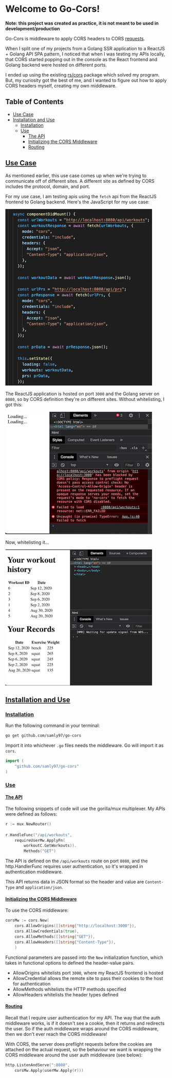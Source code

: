 # Welcome to Go-Cors!

**Note: this project was created as practice, it is not meant to be used in development/production**

Go-Cors is middleware to apply CORS headers to CORS [requests](https://developer.mozilla.org/en-US/docs/Web/HTTP/CORS).

When I split one of my projects from a Golang SSR application to a ReactJS + Golang API SPA pattern, I noticed that when I was testing my APIs locally, that CORS started popping out in the console as the React frontend and Golang backend were hosted on different ports.

I ended up using the existing [rs/cors](https://github.com/rs/cors) package which solved my program. But, my curiosity got the best of me, and I wanted to figure out how to apply CORS headers myself, creating my own middleware.

## Table of Contents
- [Use Case](#use-case)
- [Installation and Use](#installation-and-use)
  * [Installation](#installation)
  * [Use](#use)
  	+ [The API](#the-api)
  	+ [Initializing the CORS Middleware](#initializing-the-cors-middleware)
  	+ [Routing](#routing)

## [Use Case](#use-case)

As mentioned earlier, this use case comes up when we're trying to communicate off of different sites. A different site as defined by CORS includes the protocol, domain, and port.

For my use case, I am testing apis using the `fetch` api from the ReactJS frontend to Golang backend. Here's the JavaScript for my use case:

![Fetch from APIs](img/fetch-commands.png)

The ReactJS application is hosted on port `3000` and the Golang server on `8080`, so by CORS definition they're on different sites. Without whitelisting, I got this:

![Fetch blocked by CORS](img/cors-console-err.png)

Now, whitelisting it...

![Fetch successful](img/fetch-successful.png)

## [Installation and Use](#installation-and-use)

### [Installation](#installation)

Run the following command in your terminal:

```bash
go get github.com/samly97/go-cors
```

Import it into whichever `.go` files needs the middleware. Go will import it as `cors`.

```go
import (
	"github.com/samly97/go-cors"
)
```

### [Use](#use)

#### [The API](#the-api)

The following snippets of code will use the gorilla/mux multiplexer. My APIs
were defined as follows:

```go
r := mux.NewRouter()

r.HandleFunc("/api/workouts",
	requireUserMw.ApplyFn(
		workoutC.GetWorkouts)).
		Methods("GET")
```

The API is defined on the `/api/workouts` route on port `8080`, and the http.HandlerFunc requires user authentication, so it's wrapped in authentication middleware. 

This API returns data in JSON format so the header and value are `Content-Type` and `application/json`.

#### [Initializing the CORS Middleware](#initializing-the-cors-middleware)

To use the CORS middleware:

```go
corsMw := cors.New(
	cors.AllowOrigins([]string{"http://localhost:3000"}),
	cors.AllowCredentials(true),
	cors.AllowMethods([]string{"GET"}),
	cors.AllowHeaders([]string{"Content-Type"}),
	)
```

Functional parameters are passed into the `New` initialization function, which takes in functional options to defined the header-value pairs.
-  AllowOrigins whitelists port `3000`, where my ReactJS frontend is hosted
-  AllowCredential allows the remote site to pass their cookies to the host for authentication
-  AllowMethods whitelists the HTTP methods specified
-  AllowHeaders whitelists the header types defined 

#### [Routing](#routing)

Recall that I require user authentication for my API. The way that the auth middleware works, is if it doesn't see a cookie, then it returns and redirects the user. So if the auth middleware wraps around the CORS middleware, then we don't ever reach the CORS middleware!

With CORS, the server does preflight requests before the cookies are attached on the actual request, so the behaviour we want is wrapping the CORS middleware around the user auth middleware (see below):

```go
http.ListenAndServe(":8080",
	corsMw.Apply(userMw.Apply(r)))
```
